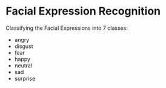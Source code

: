 # Facial Expression Recognition

Classifying the Facial Expressions into 7 classes:
 - angry
 - disgust
 - fear
 - happy
 - neutral
 - sad
 - surprise
